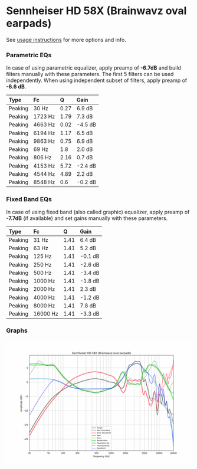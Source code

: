 # Sennheiser HD 58X (Brainwavz oval earpads)
See [usage instructions](https://github.com/jaakkopasanen/AutoEq#usage) for more options and info.

### Parametric EQs
In case of using parametric equalizer, apply preamp of **-6.7dB** and build filters manually
with these parameters. The first 5 filters can be used independently.
When using independent subset of filters, apply preamp of **-6.6 dB**.

| Type    | Fc      |    Q | Gain    |
|:--------|:--------|:-----|:--------|
| Peaking | 30 Hz   | 0.27 | 6.9 dB  |
| Peaking | 1723 Hz | 1.79 | 7.3 dB  |
| Peaking | 4663 Hz | 0.02 | -4.5 dB |
| Peaking | 6194 Hz | 1.17 | 6.5 dB  |
| Peaking | 9863 Hz | 0.75 | 6.9 dB  |
| Peaking | 69 Hz   | 1.8  | 2.0 dB  |
| Peaking | 806 Hz  | 2.16 | 0.7 dB  |
| Peaking | 4153 Hz | 5.72 | -2.4 dB |
| Peaking | 4544 Hz | 4.89 | 2.2 dB  |
| Peaking | 8548 Hz | 0.6  | -0.2 dB |

### Fixed Band EQs
In case of using fixed band (also called graphic) equalizer, apply preamp of **-7.7dB**
(if available) and set gains manually with these parameters.

| Type    | Fc       |    Q | Gain    |
|:--------|:---------|:-----|:--------|
| Peaking | 31 Hz    | 1.41 | 6.4 dB  |
| Peaking | 63 Hz    | 1.41 | 5.2 dB  |
| Peaking | 125 Hz   | 1.41 | -0.1 dB |
| Peaking | 250 Hz   | 1.41 | -2.6 dB |
| Peaking | 500 Hz   | 1.41 | -3.4 dB |
| Peaking | 1000 Hz  | 1.41 | -1.8 dB |
| Peaking | 2000 Hz  | 1.41 | 2.3 dB  |
| Peaking | 4000 Hz  | 1.41 | -1.2 dB |
| Peaking | 8000 Hz  | 1.41 | 7.8 dB  |
| Peaking | 16000 Hz | 1.41 | -3.3 dB |

### Graphs
![](./Sennheiser%20HD%2058X%20(Brainwavz%20oval%20earpads).png)